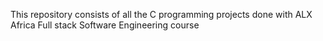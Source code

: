 This repository consists of all the C programming projects done with ALX Africa Full stack Software Engineering course 
